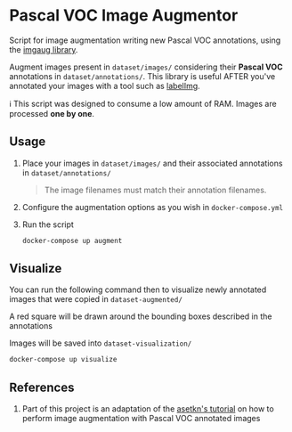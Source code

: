 # Pascal VOC Image Augmentor

Script for image augmentation writing new Pascal VOC annotations, using the [imgaug library](https://github.com/aleju/imgaug).  

Augment images present in `dataset/images/` considering their **Pascal VOC** annotations in `dataset/annotations/`. This library is useful AFTER you've annotated your images with a tool such as [labelImg](https://github.com/tzutalin/labelImg).

:information_source: This script was designed to consume a low amount of RAM. Images are processed **one by one**.

## Usage

1. Place your images in `dataset/images/` and their associated annotations in `dataset/annotations/`

    > The image filenames must match their annotation filenames.

2. Configure the augmentation options as you wish in `docker-compose.yml`

3. Run the script

    ```bash
    docker-compose up augment
    ```

## Visualize

You can run the following command then to visualize newly annotated images that were copied in `dataset-augmented/`

A red square will be drawn around the bounding boxes described in the annotations

Images will be saved into `dataset-visualization/`

```bash
docker-compose up visualize
```

## References

1. Part of this project is an adaptation of the [asetkn's tutorial](https://github.com/asetkn/Tutorial-Image-and-Multiple-Bounding-Boxes-Augmentation-for-Deep-Learning-in-4-Steps/blob/master/Tutorial-Image-and-Multiple-Bounding-Boxes-Augmentation-for-Deep-Learning-in-4-Steps.ipynb) on how to perform image augmentation with Pascal VOC annotated images

